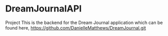 # DreamJournalAPI
Project
This is the backend for the Dream Journal application which can be found here, https://github.com/DanielleMatthews/DreamJournal.git
